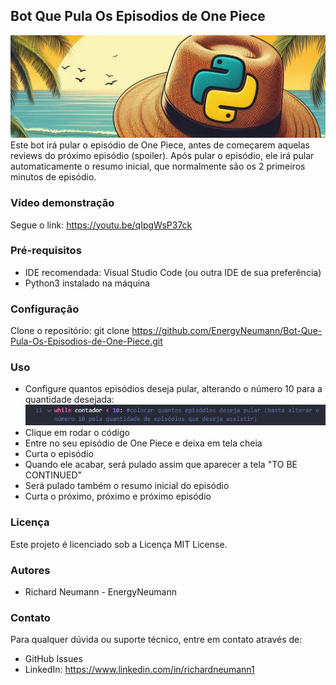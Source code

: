 ## Bot Que Pula Os Episodios de One Piece
![banner](https://github.com/EnergyNeumann/Bot-Que-Pula-Os-Episodios-de-One-Piece/blob/main/banner.jpeg)
Este bot irá pular o episódio de One Piece, antes de começarem aquelas reviews do próximo episódio (spoiler). Após pular o episódio, ele irá pular automaticamente o resumo inicial, que normalmente são os 2 primeiros minutos de episódio.

### Vídeo demonstração
Segue o link: https://youtu.be/qIpgWsP37ck

### Pré-requisitos
- IDE recomendada: Visual Studio Code (ou outra IDE de sua preferência)
- Python3 instalado na máquina

### Configuração
Clone o repositório:
git clone https://github.com/EnergyNeumann/Bot-Que-Pula-Os-Episodios-de-One-Piece.git

### Uso
- Configure quantos episódios deseja pular, alterando o número 10 para a quantidade desejada:
![contador](https://github.com/EnergyNeumann/Bot-Que-Pula-Os-Episodios-de-One-Piece/blob/main/contador.png)
- Clique em rodar o código
- Entre no seu episódio de One Piece e deixa em tela cheia
- Curta o episódio
- Quando ele acabar, será pulado assim que aparecer a tela "TO BE CONTINUED"
- Será pulado também o resumo inicial do episódio
- Curta o próximo, próximo e próximo episódio

### Licença
Este projeto é licenciado sob a Licença MIT License.

### Autores
- Richard Neumann - EnergyNeumann

### Contato
Para qualquer dúvida ou suporte técnico, entre em contato através de:
- GitHub Issues
- LinkedIn: https://www.linkedin.com/in/richardneumann1


